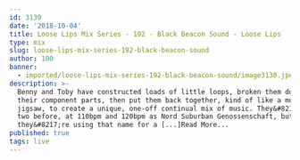 ```yaml
---
id: 3130
date: '2018-10-04'
title: Loose Lips Mix Series - 192 - Black Beacon Sound - Loose Lips
type: mix
slug: loose-lips-mix-series-192-black-beacon-sound
author: 100
banner:
  - imported/loose-lips-mix-series-192-black-beacon-sound/image3130.jpeg
description: >-
  Benny and Toby have constructed loads of little loops, broken them down into
  their component parts, then put them back together, kind of like a musical
  jigsaw, to create a unique, one-off continual mix of music. They&#8217;ve done
  two before, at 110bpm and 120bpm as Nord Suburban Genossenschaft, but
  they&#8217;re using that name for a [...]Read More...
published: true
tags: live
---
```

